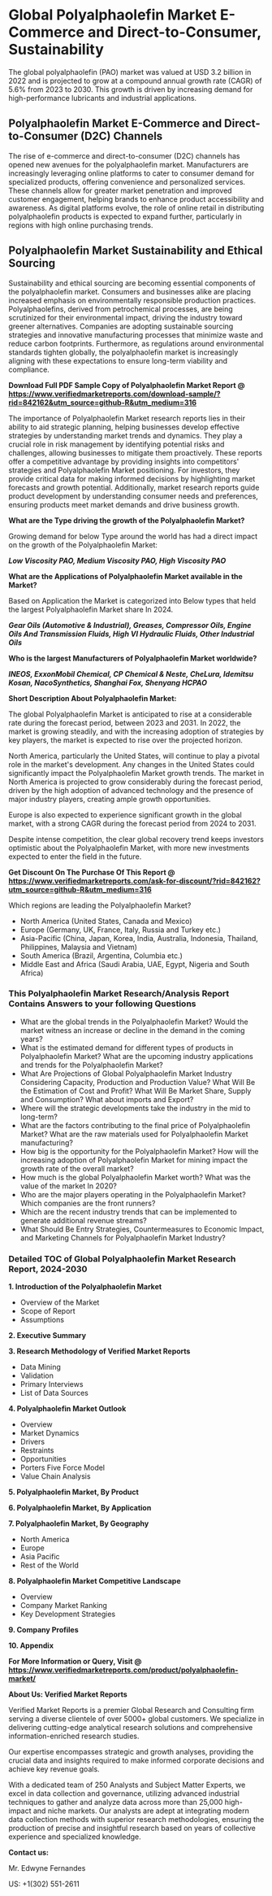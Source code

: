 <h1>Global Polyalphaolefin Market E-Commerce and Direct-to-Consumer, Sustainability</h1><p class=""><p>The global polyalphaolefin (PAO) market was valued at USD 3.2 billion in 2022 and is projected to grow at a compound annual growth rate (CAGR) of 5.6% from 2023 to 2030. This growth is driven by increasing demand for high-performance lubricants and industrial applications.</p><h2>Polyalphaolefin Market E-Commerce and Direct-to-Consumer (D2C) Channels</h2><p>The rise of e-commerce and direct-to-consumer (D2C) channels has opened new avenues for the polyalphaolefin market. Manufacturers are increasingly leveraging online platforms to cater to consumer demand for specialized products, offering convenience and personalized services. These channels allow for greater market penetration and improved customer engagement, helping brands to enhance product accessibility and awareness. As digital platforms evolve, the role of online retail in distributing polyalphaolefin products is expected to expand further, particularly in regions with high online purchasing trends.</p><h2>Polyalphaolefin Market Sustainability and Ethical Sourcing</h2><p>Sustainability and ethical sourcing are becoming essential components of the polyalphaolefin market. Consumers and businesses alike are placing increased emphasis on environmentally responsible production practices. Polyalphaolefins, derived from petrochemical processes, are being scrutinized for their environmental impact, driving the industry toward greener alternatives. Companies are adopting sustainable sourcing strategies and innovative manufacturing processes that minimize waste and reduce carbon footprints. Furthermore, as regulations around environmental standards tighten globally, the polyalphaolefin market is increasingly aligning with these expectations to ensure long-term viability and compliance.</p></p><p class=""><strong>Download Full PDF Sample Copy of Polyalphaolefin Market Report @ <a href="https://www.verifiedmarketreports.com/download-sample/?rid=842162&utm_source=github-R&utm_medium=316" target="_blank">https://www.verifiedmarketreports.com/download-sample/?rid=842162&utm_source=github-R&utm_medium=316</a></strong></p><p>The importance of&nbsp;Polyalphaolefin Market research reports lies in their ability to aid strategic planning, helping businesses develop effective strategies by understanding market trends and dynamics. They play a crucial role in risk management by identifying potential risks and challenges, allowing businesses to mitigate them proactively. These reports offer a competitive advantage by providing insights into competitors' strategies and Polyalphaolefin Market positioning. For investors, they provide critical data for making informed decisions by highlighting market forecasts and growth potential. Additionally, market research reports guide product development by understanding consumer needs and preferences, ensuring products meet market demands and drive business growth.</p><p><strong>What are the&nbsp;Type driving the growth of the Polyalphaolefin Market?</strong></p><p id="" class="">Growing demand for below Type around the world has had a direct impact on the growth of the Polyalphaolefin Market:</p><p class=""><em><strong>Low Viscosity PAO, Medium Viscosity PAO, High Viscosity PAO</strong></em></p><p class=""><strong>What are the&nbsp;Applications&nbsp;of Polyalphaolefin Market available in the Market?</strong></p><p id="" class="">Based on Application the Market is categorized into Below types that held the largest Polyalphaolefin Market share In 2024.</p><p class=""><em><strong>Gear Oils (Automotive & Industrial), Greases, Compressor Oils, Engine Oils And Transmission Fluids, High VI Hydraulic Fluids, Other Industrial Oils</strong></em></p><p class=""><strong>Who is the largest Manufacturers of Polyalphaolefin Market worldwide?</strong></p><p><em><strong>INEOS, ExxonMobil Chemical, CP Chemical & Neste, CheLura, Idemitsu Kosan, NacoSynthetics, Shanghai Fox, Shenyang HCPAO</strong></em></p><p id="" class=""><strong>Short Description About Polyalphaolefin Market:</strong></p><p>The global Polyalphaolefin Market is anticipated to rise at a considerable rate during the forecast period, between 2023 and 2031. In 2022, the market is growing steadily, and with the increasing adoption of strategies by key players, the market is expected to rise over the projected horizon.</p><p>North America, particularly the United States, will continue to play a pivotal role in the market's development. Any changes in the United States could significantly impact the Polyalphaolefin Market growth trends. The market in North America is projected to grow considerably during the forecast period, driven by the high adoption of advanced technology and the presence of major industry players, creating ample growth opportunities.</p><p>Europe is also expected to experience significant growth in the global market, with a strong CAGR during the forecast period from 2024 to 2031.</p><p>Despite intense competition, the clear global recovery trend keeps investors optimistic about the Polyalphaolefin Market, with more new investments expected to enter the field in the future.</p><p id="" class=""><strong>Get Discount On The Purchase Of This Report @ <a href="https://www.verifiedmarketreports.com/ask-for-discount/?rid=842162?utm_source=github-R&utm_medium=316" target="_blank">https://www.verifiedmarketreports.com/ask-for-discount/?rid=842162?utm_source=github-R&utm_medium=316</a></strong></p><p class="">Which regions are leading the Polyalphaolefin Market?</p><ul><li>North America (United States, Canada and Mexico)</li><li>Europe (Germany, UK, France, Italy, Russia and Turkey etc.)</li><li>Asia-Pacific (China, Japan, Korea, India, Australia, Indonesia, Thailand, Philippines, Malaysia and Vietnam)</li><li>South America (Brazil, Argentina, Columbia etc.)</li><li>Middle East and Africa (Saudi Arabia, UAE, Egypt, Nigeria and South Africa)</li></ul><h3 id="" class="">This Polyalphaolefin Market Research/Analysis Report Contains Answers to your following Questions</h3><ul><li>What are the global trends in the Polyalphaolefin Market? Would the market witness an increase or decline in the demand in the coming years?</li><li>What is the estimated demand for different types of products in Polyalphaolefin Market? What are the upcoming industry applications and trends for the Polyalphaolefin Market?</li><li>What Are Projections of Global Polyalphaolefin Market Industry Considering Capacity, Production and Production Value? What Will Be the Estimation of Cost and Profit? What Will Be Market Share, Supply and Consumption? What about imports and Export?</li><li>Where will the strategic developments take the industry in the mid to long-term?</li><li>What are the factors contributing to the final price of Polyalphaolefin Market? What are the raw materials used for Polyalphaolefin Market manufacturing?</li><li>How big is the opportunity for the Polyalphaolefin Market? How will the increasing adoption of Polyalphaolefin Market for mining impact the growth rate of the overall market?</li><li>How much is the global Polyalphaolefin Market worth? What was the value of the market In 2020?</li><li>Who are the major players operating in the Polyalphaolefin Market? Which companies are the front runners?</li><li>Which are the recent industry trends that can be implemented to generate additional revenue streams?</li><li>What Should Be Entry Strategies, Countermeasures to Economic Impact, and Marketing Channels for Polyalphaolefin Market Industry?</li></ul><h3 id="" class="">Detailed TOC of Global Polyalphaolefin Market Research Report, 2024-2030</h3><p id="" class=""><strong>1. Introduction of the Polyalphaolefin Market</strong></p><ul><li>Overview of the Market</li><li>Scope of Report</li><li>Assumptions</li></ul><p id="" class=""><strong>2. Executive Summary</strong></p><p id="" class=""><strong>3. Research Methodology of Verified Market Reports</strong></p><ul><li>Data Mining</li><li>Validation</li><li>Primary Interviews</li><li>List of Data Sources</li></ul><p id="" class=""><strong>4. Polyalphaolefin Market Outlook</strong></p><ul><li>Overview</li><li>Market Dynamics</li><li>Drivers</li><li>Restraints</li><li>Opportunities</li><li>Porters Five Force Model</li><li>Value Chain Analysis</li></ul><p id="" class=""><strong>5. Polyalphaolefin Market, By Product</strong></p><p id="" class=""><strong>6. Polyalphaolefin Market, By Application</strong></p><p id="" class=""><strong>7. Polyalphaolefin Market, By Geography</strong></p><ul><li>North America</li><li>Europe</li><li>Asia Pacific</li><li>Rest of the World</li></ul><p id="" class=""><strong>8. Polyalphaolefin Market Competitive Landscape</strong></p><ul><li>Overview</li><li>Company Market Ranking</li><li>Key Development Strategies</li></ul><p id="" class=""><strong>9. Company Profiles</strong></p><p id="" class=""><strong>10. Appendix</strong></p><p id="" class=""><strong>For More Information or Query, Visit @ <a href="https://www.verifiedmarketreports.com/product/polyalphaolefin-market/" target="_blank">https://www.verifiedmarketreports.com/product/polyalphaolefin-market/</a></strong></p><p id="" class=""><strong>About Us: Verified Market Reports</strong></p><p id="" class="">Verified Market Reports is a premier Global Research and Consulting firm serving a diverse clientele of over 5000+ global customers. We specialize in delivering cutting-edge analytical research solutions and comprehensive information-enriched research studies.</p><p id="" class="">Our expertise encompasses strategic and growth analyses, providing the crucial data and insights required to make informed corporate decisions and achieve key revenue goals.</p><p id="" class="">With a dedicated team of 250 Analysts and Subject Matter Experts, we excel in data collection and governance, utilizing advanced industrial techniques to gather and analyze data across more than 25,000 high-impact and niche markets. Our analysts are adept at integrating modern data collection methods with superior research methodologies, ensuring the production of precise and insightful research based on years of collective experience and specialized knowledge.</p><p id="" class=""><strong>Contact us:</strong></p><p id="" class="">Mr. Edwyne Fernandes</p><p id="" class="">US: +1(302) 551-2611</p>